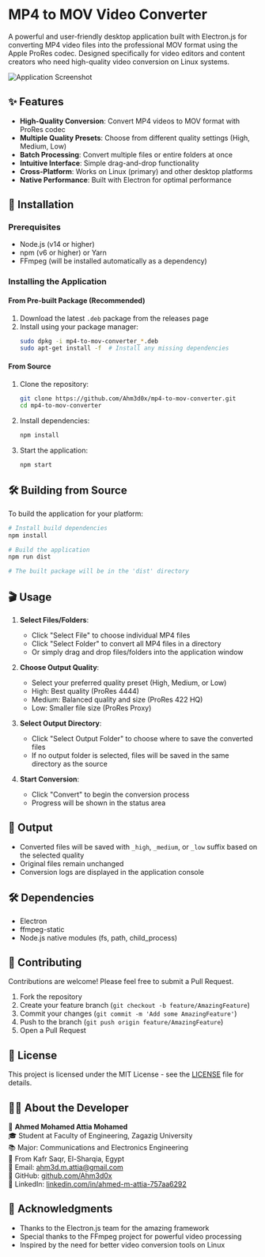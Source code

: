 # MP4 to MOV Video Converter

A powerful and user-friendly desktop application built with Electron.js for converting MP4 video files into the professional MOV format using the Apple ProRes codec. Designed specifically for video editors and content creators who need high-quality video conversion on Linux systems.

![Application Screenshot](screenshot.png)

## ✨ Features

- **High-Quality Conversion**: Convert MP4 videos to MOV format with ProRes codec
- **Multiple Quality Presets**: Choose from different quality settings (High, Medium, Low)
- **Batch Processing**: Convert multiple files or entire folders at once
- **Intuitive Interface**: Simple drag-and-drop functionality
- **Cross-Platform**: Works on Linux (primary) and other desktop platforms
- **Native Performance**: Built with Electron for optimal performance

## 🚀 Installation

### Prerequisites
- Node.js (v14 or higher)
- npm (v6 or higher) or Yarn
- FFmpeg (will be installed automatically as a dependency)

### Installing the Application

#### From Pre-built Package (Recommended)

1. Download the latest `.deb` package from the releases page
2. Install using your package manager:
   ```bash
   sudo dpkg -i mp4-to-mov-converter_*.deb
   sudo apt-get install -f  # Install any missing dependencies
   ```

#### From Source

1. Clone the repository:
   ```bash
   git clone https://github.com/Ahm3d0x/mp4-to-mov-converter.git
   cd mp4-to-mov-converter
   ```

2. Install dependencies:
   ```bash
   npm install
   ```

3. Start the application:
   ```bash
   npm start
   ```

## 🛠 Building from Source

To build the application for your platform:

```bash
# Install build dependencies
npm install

# Build the application
npm run dist

# The built package will be in the 'dist' directory
```

## 🎬 Usage

1. **Select Files/Folders**:
   - Click "Select File" to choose individual MP4 files
   - Click "Select Folder" to convert all MP4 files in a directory
   - Or simply drag and drop files/folders into the application window

2. **Choose Output Quality**:
   - Select your preferred quality preset (High, Medium, or Low)
   - High: Best quality (ProRes 4444)
   - Medium: Balanced quality and size (ProRes 422 HQ)
   - Low: Smaller file size (ProRes Proxy)

3. **Select Output Directory**:
   - Click "Select Output Folder" to choose where to save the converted files
   - If no output folder is selected, files will be saved in the same directory as the source

4. **Start Conversion**:
   - Click "Convert" to begin the conversion process
   - Progress will be shown in the status area

## 📁 Output

- Converted files will be saved with `_high`, `_medium`, or `_low` suffix based on the selected quality
- Original files remain unchanged
- Conversion logs are displayed in the application console

## 🛠 Dependencies

- Electron
- ffmpeg-static
- Node.js native modules (fs, path, child_process)

## 🤝 Contributing

Contributions are welcome! Please feel free to submit a Pull Request.

1. Fork the repository
2. Create your feature branch (`git checkout -b feature/AmazingFeature`)
3. Commit your changes (`git commit -m 'Add some AmazingFeature'`)
4. Push to the branch (`git push origin feature/AmazingFeature`)
5. Open a Pull Request

## 📜 License

This project is licensed under the MIT License - see the [LICENSE](LICENSE) file for details.

## 👨‍💻 About the Developer

👋 **Ahmed Mohamed Attia Mohamed**  
🎓 Student at Faculty of Engineering, Zagazig University  
📚 Major: Communications and Electronics Engineering  
📍 From Kafr Saqr, El-Sharqia, Egypt  
📧 Email: [ahm3d.m.attia@gmail.com](mailto:ahm3d.m.attia@gmail.com)  
🔗 GitHub: [github.com/Ahm3d0x](https://github.com/Ahm3d0x)  
🔗 LinkedIn: [linkedin.com/in/ahmed-m-attia-757aa6292](https://www.linkedin.com/in/ahmed-m-attia-757aa6292/)

## 🙏 Acknowledgments

- Thanks to the Electron.js team for the amazing framework
- Special thanks to the FFmpeg project for powerful video processing
- Inspired by the need for better video conversion tools on Linux
